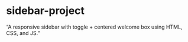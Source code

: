 # sidebar-project
“A responsive sidebar with toggle + centered welcome box using HTML, CSS, and JS.”
